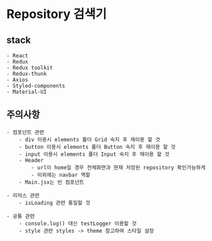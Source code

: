 # Repository 검색기

## stack

    - React
    - Redux
    - Redux toolkit
    - Redux-thunk
    - Axios
    - Styled-components
    - Material-UI

## 주의사항

    - 컴포넌트 관련
        - div 이용시 elements 폴더 Grid 숙지 후 재이용 할 것
        - button 이용시 elements 폴더 Button 숙지 후 재이용 할 것
        - input 이용시 elements 폴더 Input 숙지 후 재이용 할 것
        - Header
            - url이 home일 경우 전체화면과 현재 저장된 repository 확인가능하게
            - 이외에는 navbar 역할
        - Main.jsx는 빈 컴포넌트

    - 리덕스 관련
        - isLoading 관련 통일할 것

    - 공통 관련
        - console.log() 대신 testLogger 이용할 것
        - style 관련 styles -> theme 참고하여 스타일 설정
